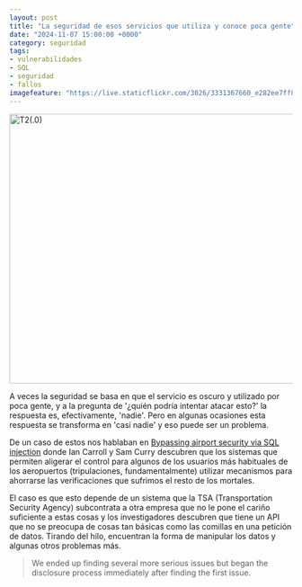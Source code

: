 ```yaml
---
layout: post
title: "La seguridad de esos servicios que utiliza y conoce poca gente"
date: "2024-11-07 15:00:00 +0000"
category: seguridad
tags:
- vulnerabilidades
- SQL
- seguridad
- fallos
imagefeature: "https://live.staticflickr.com/3026/3331367660_e282ee7ff8_z.jpg"
---
```


<a data-flickr-embed="true" href="https://www.flickr.com/photos/fernand0/3331367660/in/photolist-3ue5t-3ue5u-3zHAk-65o8xs" title="T2(.0)"><img src="https://live.staticflickr.com/3026/3331367660_e282ee7ff8_z.jpg" width="640" height="480" alt="T2(.0)"/></a><script async src="//embedr.flickr.com/assets/client-code.js" charset="utf-8"></script>

A veces la seguridad se basa en que el servicio es oscuro y utilizado por poca gente, y a la pregunta de '¿quién podría intentar atacar esto?' la respuesta es, efectivamente, 'nadie'. Pero en algunas ocasiones esta respuesta se transforma en 'casi nadie' y eso puede ser un problema.

De un caso de estos nos hablaban en <a href="https://ian.sh/tsa">Bypassing airport security via SQL injection</a> donde Ian Carroll y Sam Curry descubren que los sistemas que permiten aligerar el control para algunos de los usuarios más habituales de los aeropuertos (tripulaciones, fundamentalmente) utilizar mecanismos para ahorrarse las verificaciones que sufrimos el resto de los mortales.

El caso es que esto depende de un sistema que la TSA (Transportation Security Agency) subcontrata a otra empresa que no le pone el cariño suficiente a estas cosas y los investigadores descubren que tiene un API que no se preocupa de cosas tan básicas como las comillas en una petición de datos. Tirando del hilo, encuentran la forma de manipular los datos y algunas otros problemas más.

> We ended up finding several more serious issues but began the disclosure process immediately after finding the first issue.
